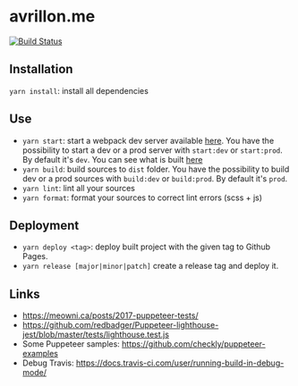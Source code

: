 # avrillon.me

[![Build Status](https://travis-ci.com/kavrillon/avrillon.me.svg?branch=master)](https://travis-ci.com/kavrillon/avrillon.me)

## Installation

`yarn install`: install all dependencies

## Use

- `yarn start`: start a webpack dev server available [here](http://localhost:9000). You have the possibility to start a dev or a prod server with `start:dev` or `start:prod`. By default it's `dev`. You can see what is built [here](http://localhost:9000/webpack-dev-server)
- `yarn build`: build sources to `dist` folder. You have the possibility to build dev or a prod sources with `build:dev` or `build:prod`. By default it's `prod`.
- `yarn lint`: lint all your sources
- `yarn format`: format your sources to correct lint errors (scss + js)

## Deployment

- `yarn deploy <tag>`: deploy built project with the given tag to Github Pages.
- `yarn release [major|minor|patch]` create a release tag and deploy it.

## Links

- https://meowni.ca/posts/2017-puppeteer-tests/
- https://github.com/redbadger/Puppeteer-lighthouse-jest/blob/master/tests/lighthouse.test.js
- Some Puppeteer samples: https://github.com/checkly/puppeteer-examples
- Debug Travis: https://docs.travis-ci.com/user/running-build-in-debug-mode/
